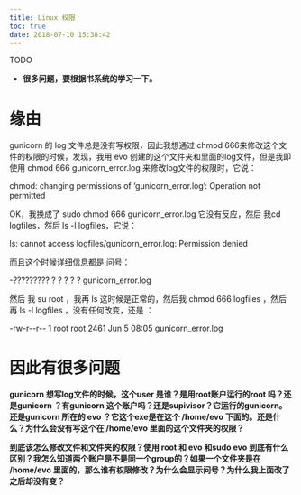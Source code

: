 ```yaml
---
title: Linux 权限
toc: true
date: 2018-07-10 15:38:42
---
```

TODO

* **很多问题，要根据书系统的学习一下。**




# 缘由


gunicorn 的 log 文件总是没有写权限，因此我想通过 chmod 666来修改这个文件的权限的时候，发现，我用 evo 创建的这个文件夹和里面的log文件，但是我即使用 chmod 666 gunicorn_error.log 来修改log文件的权限时，它说：

chmod: changing permissions of ‘gunicorn_error.log’: Operation not permitted

OK，我换成了 sudo chmod 666 gunicorn_error.log 它没有反应，然后 我cd logfiles，然后 ls -l logfiles，它说：

ls: cannot access logfiles/gunicorn_error.log: Permission denied

而且这个时候详细信息都是 问号：

-????????? ? ? ? ? ? gunicorn_error.log

然后 我 su root ，我再 ls 这时候是正常的，然后我 chmod 666 logfiles ，然后再 ls -l logfiles ，没有任何改变，还是 ：

-rw-r--r-- 1 root root 2461 Jun 5 08:05 gunicorn_error.log


# 因此有很多问题


**gunicorn 想写log文件的时候，这个user 是谁？是用root账户运行的root 吗？还是gunicorn ？有gunicorn 这个账户吗？还是supivisor？它运行的gunicorn。还是gunicorn 所在的 evo ？它这个exe是在这个 /home/evo 下面的。还是什么？为什么会没有写这个在 /home/evo 里面的这个文件夹的权限？**

**到底该怎么修改文件和文件夹的权限？使用 root 和 evo 和sudo evo 到底有什么区别？我怎么知道两个账户是不是同一个group的？如果一个文件夹是在 /home/evo 里面的，那么谁有权限修改？为什么会显示问号？为什么我上面改了之后却没有变？**
